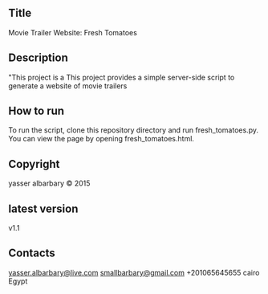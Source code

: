 Title 
-------------
Movie Trailer Website: Fresh Tomatoes

Description
-----------

"This project is a   This project provides a simple server-side script to generate a website of movie trailers

How to run
-----------
To run the script, clone this repository directory and run fresh_tomatoes.py. You can view the page by opening fresh_tomatoes.html.

Copyright 
---------
yasser albarbary © 2015

latest version
--------------
v1.1

Contacts
--------
yasser.albarbary@live.com
smallbarbary@gmail.com
+201065645655
cairo Egypt
